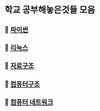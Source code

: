# 학교 공부해놓은것들 모음

## 📌 [파이썬](https://github.com/lold2424/school_study/tree/main/Python)

## 📌 [리눅스](https://github.com/lold2424/school_study/tree/main/Linux)

## 📌 [자료구조](https://github.com/lold2424/school_study/tree/main/data%20structure)

## 📌 [컴퓨터구조](https://github.com/lold2424/school_study/tree/main/computer%20architecture)

## 📌 [컴퓨터 네트워크](https://github.com/lold2424/school_study/tree/main/Computer_network)

